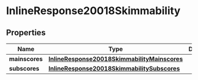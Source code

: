 
# InlineResponse20018Skimmability

## Properties
Name | Type | Description | Notes
------------ | ------------- | ------------- | -------------
**mainscores** | [**InlineResponse20018SkimmabilityMainscores**](InlineResponse20018SkimmabilityMainscores.md) |  |  [optional]
**subscores** | [**InlineResponse20018SkimmabilitySubscores**](InlineResponse20018SkimmabilitySubscores.md) |  |  [optional]



